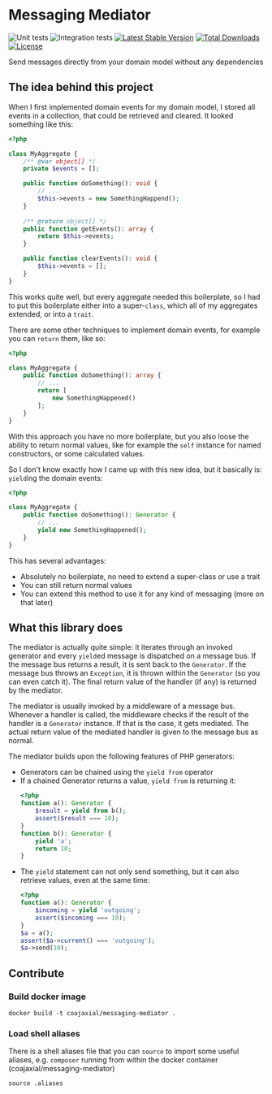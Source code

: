 # Messaging Mediator

![Unit tests](https://github.com/coajaxial/messaging-mediator/workflows/Unit%20tests/badge.svg)
![Integration tests](https://github.com/coajaxial/messaging-mediator/workflows/Integration%20tests/badge.svg)
[![Latest Stable Version](https://poser.pugx.org/coajaxial/messaging-mediator/v/stable)](https://packagist.org/packages/coajaxial/messaging-mediator)
[![Total Downloads](https://poser.pugx.org/coajaxial/messaging-mediator/downloads)](https://packagist.org/packages/coajaxial/messaging-mediator)
[![License](https://poser.pugx.org/coajaxial/messaging-mediator/license)](https://packagist.org/packages/coajaxial/messaging-mediator)

Send messages directly from your domain model without any dependencies

## The idea behind this project

When I first implemented domain events for my domain model, I stored all events
in a collection, that could be retrieved and cleared. It looked something like
this:

```php
<?php

class MyAggregate {
    /** @var object[] */
    private $events = [];

    public function doSomething(): void {
        // ...
        $this->events = new SomethingHappend();
    }
    
    /** @return object[] */
    public function getEvents(): array {
        return $this->events;
    }

    public function clearEvents(): void {
        $this->events = [];
    }
}
```

This works quite well, but every aggregate needed this boilerplate, so I had to
put this boilerplate either into a super-`class`, which all of my aggregates
extended, or into a `trait`.

There are some other techniques to implement domain events, for example you can
`return` them, like so:

```php
<?php

class MyAggregate {
    public function doSomething(): array {
        // ...
        return [
            new SomethingHappened()
        ];       
    }   
}
```

With this approach you have no more boilerplate, but you also loose the ability
to return normal values, like for example the `self` instance for named
constructors, or some calculated values.

So I don't know exactly how I came up with this new idea, but it basically is:
`yield`ing the domain events:

```php
<?php

class MyAggregate {
    public function doSomething(): Generator {
        // ...
        yield new SomethingHappened();       
    }   
}
```

This has several advantages:

- Absolutely no boilerplate, no need to extend a super-class or use a trait
- You can still return normal values
- You can extend this method to use it for any kind of messaging (more on that
  later)

## What this library does

The mediator is actually quite simple: it iterates through an invoked generator
and every `yield`ed message is dispatched on a message bus. If the message bus
returns a result, it is sent back to the `Generator`. If the message bus throws
an `Exception`, it is thrown within the `Generator` (so you can even catch it).
The final return value of the handler (if any) is returned by the mediator.

The mediator is usually invoked by a middleware of a message bus. Whenever
a handler is called, the middleware checks if the result of the handler is a
`Generator` instance. If that is the case, it gets mediated. The actual return
value of the mediated handler is given to the message bus as normal.

The mediator builds upon the following features of PHP generators:

*   Generators can be chained using the `yield from` operator
*   If a chained Generator returns a value, `yield from` is returning it:
    ```php
    <?php
    function a(): Generator {
        $result = yield from b();
        assert($result === 10);
    }
    function b(): Generator {
        yield 'a';
        return 10;
    }
    ```
*   The `yield` statement can not only send something, but it can also retrieve
    values, even at the same time:
    ```php
    <?php
    function a(): Generator {
        $incoming = yield 'outgoing';
        assert($incoming === 10);
    }
    $a = a();
    assert($a->current() === 'outgoing');
    $a->send(10);
    ```

## Contribute

### Build docker image

```shell script
docker build -t coajaxial/messaging-mediator .
```

### Load shell aliases

There is a shell aliases file that you can `source` to import some useful
aliases, e.g. `composer` running from within the docker container 
(coajaxial/messaging-mediator)

```shell script
source .aliases
```